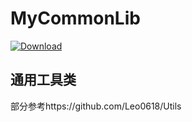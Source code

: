 # MyCommonLib
[ ![Download](https://api.bintray.com/packages/qazhuhuihao/maven/commonlib/images/download.svg) ](https://bintray.com/qazhuhuihao/maven/commonlib/_latestVersion)
## 通用工具类

部分参考https://github.com/Leo0618/Utils
